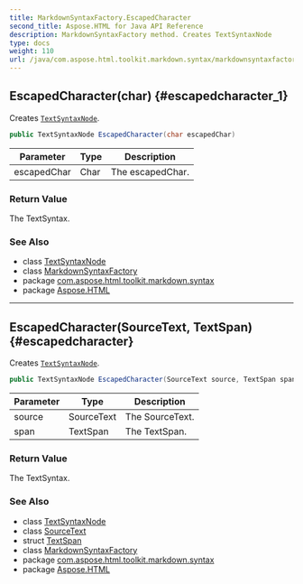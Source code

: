 ```yaml
---
title: MarkdownSyntaxFactory.EscapedCharacter
second_title: Aspose.HTML for Java API Reference
description: MarkdownSyntaxFactory method. Creates TextSyntaxNode
type: docs
weight: 110
url: /java/com.aspose.html.toolkit.markdown.syntax/markdownsyntaxfactory/escapedcharacter/
---
```

## EscapedCharacter(char) {#escapedcharacter_1}

Creates [`TextSyntaxNode`](../../textsyntaxnode/).

```java
public TextSyntaxNode EscapedCharacter(char escapedChar)
```

| Parameter | Type | Description |
| --- | --- | --- |
| escapedChar | Char | The escapedChar. |

### Return Value

The TextSyntax.

### See Also

* class [TextSyntaxNode](../../textsyntaxnode/)
* class [MarkdownSyntaxFactory](../)
* package [com.aspose.html.toolkit.markdown.syntax](../../markdownsyntaxfactory/)
* package [Aspose.HTML](../../../)

---

## EscapedCharacter(SourceText, TextSpan) {#escapedcharacter}

Creates [`TextSyntaxNode`](../../textsyntaxnode/).

```java
public TextSyntaxNode EscapedCharacter(SourceText source, TextSpan span)
```

| Parameter | Type | Description |
| --- | --- | --- |
| source | SourceText | The SourceText. |
| span | TextSpan | The TextSpan. |

### Return Value

The TextSyntax.

### See Also

* class [TextSyntaxNode](../../textsyntaxnode/)
* class [SourceText](../../../com.aspose.html.toolkit.markdown.syntax.text/sourcetext/)
* struct [TextSpan](../../../com.aspose.html.toolkit.markdown.syntax.text/textspan/)
* class [MarkdownSyntaxFactory](../)
* package [com.aspose.html.toolkit.markdown.syntax](../../markdownsyntaxfactory/)
* package [Aspose.HTML](../../../)
